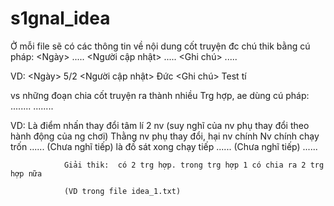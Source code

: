 # s1gnal_idea

Ở mỗi file sẽ có các thông tin về nội dung cốt truyện đc chú thik bằng cú pháp:
               <Ngày> .....
               <Người cập nhật> .....
               <Ghi chú> .....

  VD:          <Ngày> 5/2
               <Người cập nhật> Đức
               <Ghi chú> Test tí


vs những đoạn chia cốt truyện ra thành nhiều Trg hợp, ae dùng cú pháp:
               <TH-n> ........
                      ........
        
  VD:           <TH-1>  Là điểm nhấn thay đổi tâm lí 2 nv    (suy nghĩ của nv phụ thay đổi theo hành động của ng chơi)
                    <TH-1>  Thằng nv phụ thay đổi, hại nv chính
                        Nv chính chạy trốn
                        ...... (Chưa nghĩ tiếp)
                    <TH-2>  là đồ sát xong chạy tiếp
                        ...... (Chưa nghĩ tiếp)
                <TH-2> ......


                Giải thik:  có 2 trg hợp. trong trg hợp 1 có chia ra 2 trg hợp nữa    

                (VD trong file idea_1.txt)